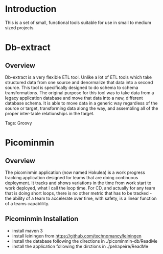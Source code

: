# Introduction
This is a set of small, functional tools suitable for use in small to medium sized projects.

# Db-extract 
## Overview
Db-extract is a very flexible ETL tool.  Unlike a lot of ETL tools which take structured data from one source and denormalize that data into a second source.  This tool is specifically designed to do schema to schema transformations.  The original purpose for this tool was to take data from a legacy application database and move that data into a new, different database schema.  It is able to move data in a generic way regardless of the source or target, transforming data along the way, and assembling all of the proper inter-table relationships in the target.

Tags: Groovy

# Picominmin 
## Overview
The picominmin application (now named Hokulea) is a work progress tracking application designed for teams that are doing continuous deployment.  It tracks and shows variations in the time from work start to work deployed, what I call the loop time.  For CD, and actually for any team that is doing short loops, there is no other metric that has to be tracked - the ability of a team to accelerate over time, with safety, is a linear function of a teams capablility.

## Picominmin Installation
- install maven 3
- install leiningen from https://github.com/technomancy/leiningen
- install the database following the directions in ./picominmin-db/ReadMe
- install the application following the dirctions in ./pelrapeire/ReadMe
